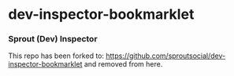 # dev-inspector-bookmarklet
### Sprout (Dev) Inspector
This repo has been forked to: https://github.com/sproutsocial/dev-inspector-bookmarklet and removed from here.
